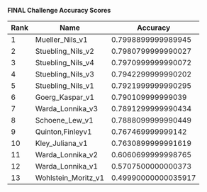 **FINAL Challenge Accuracy Scores**



|Rank|Name|Accuracy|
|----|-----|---|
|1|Mueller_Nils_v1|0.7998899999989945|
|2|Stuebling_Nils_v2|0.7980799999990027|
|3|Stuebling_Nils_v4|0.7970999999990072|
|4|Stuebling_Nils_v3|0.7942299999990202|
|5|Stuebling_Nils_v1|0.7921999999990295|
|6|Goerg_Kaspar_v1|0.790109999999039|
|7|Warda_Lonnika_v3|0.7891299999990434|
|8|Schoene_Lew_v1|0.7888099999990449|
|9|Quinton,Finleyv1|0.767469999999142|
|10|Kley_Juliana_v1|0.7630899999991619|
|11|Warda_Lonnika_v2|0.6060699999998765|
|12|Warda_Lonnika_v1|0.5707500000000373|
|13|Wohlstein_Moritz_v1|0.49990000000035917|
